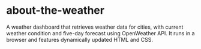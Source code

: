 # about-the-weather
A weather dashboard that retrieves weather data for cities, with current weather condition and five-day forecast using OpenWeather API. It runs in a browser and features dynamically updated HTML and CSS.
